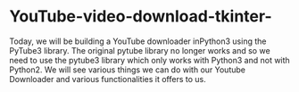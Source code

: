 # YouTube-video-download-tkinter-
Today, we will be building a YouTube downloader inPython3 using the PyTube3 library. The original pytube library no longer works and so we need to use the pytube3 library which only works with Python3 and not with Python2. We will see various things we can do with our Youtube Downloader and various functionalities it offers to us.
